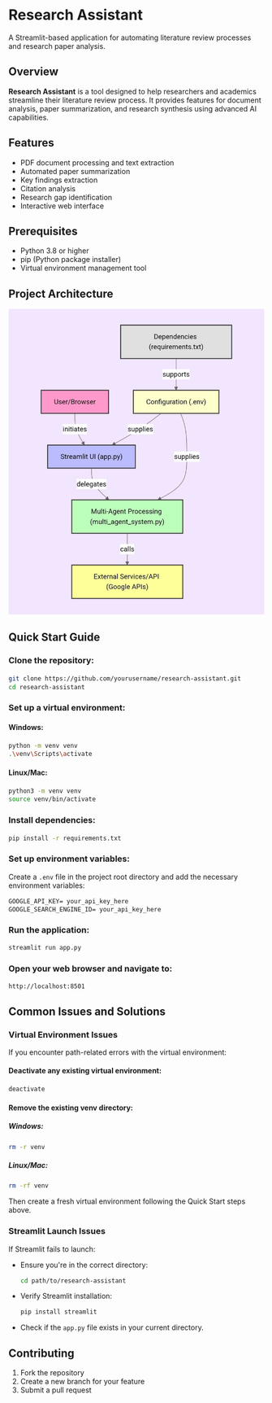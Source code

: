 # Research Assistant

A Streamlit-based application for automating literature review processes and research paper analysis.

## Overview

**Research Assistant** is a tool designed to help researchers and academics streamline their literature review process. It provides features for document analysis, paper summarization, and research synthesis using advanced AI capabilities.

## Features

- PDF document processing and text extraction
- Automated paper summarization
- Key findings extraction
- Citation analysis
- Research gap identification
- Interactive web interface

## Prerequisites

- Python 3.8 or higher
- pip (Python package installer)
- Virtual environment management tool


## Project Architecture

![Research Assistant](images/Research%20Assistant.jpg)


## Quick Start Guide

### Clone the repository:

```bash
git clone https://github.com/yourusername/research-assistant.git
cd research-assistant
```

### Set up a virtual environment:

#### Windows:
```bash
python -m venv venv
.\venv\Scripts\activate
```

#### Linux/Mac:
```bash
python3 -m venv venv
source venv/bin/activate
```

### Install dependencies:

```bash
pip install -r requirements.txt
```

### Set up environment variables:

Create a `.env` file in the project root directory and add the necessary environment variables:

```env
GOOGLE_API_KEY= your_api_key_here
GOOGLE_SEARCH_ENGINE_ID= your_api_key_here
```

### Run the application:

```bash
streamlit run app.py
```

### Open your web browser and navigate to:

```
http://localhost:8501
```


## Common Issues and Solutions

### Virtual Environment Issues

If you encounter path-related errors with the virtual environment:

#### Deactivate any existing virtual environment:
```bash
deactivate
```

#### Remove the existing venv directory:

##### Windows:
```bash
rm -r venv
```

##### Linux/Mac:
```bash
rm -rf venv
```

Then create a fresh virtual environment following the Quick Start steps above.

### Streamlit Launch Issues

If Streamlit fails to launch:

- Ensure you're in the correct directory:

  ```bash
  cd path/to/research-assistant
  ```

- Verify Streamlit installation:

  ```bash
  pip install streamlit
  ```

- Check if the `app.py` file exists in your current directory.

## Contributing

1. Fork the repository
2. Create a new branch for your feature
3. Submit a pull request


